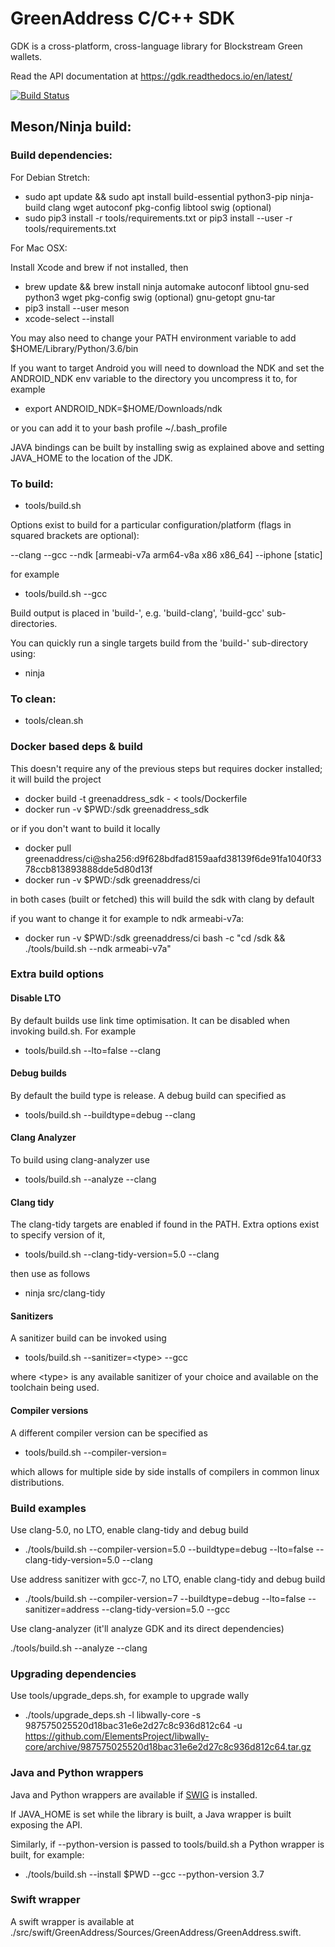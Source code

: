 # GreenAddress C/C++ SDK

GDK is a cross-platform, cross-language library for Blockstream Green wallets.

Read the API documentation at https://gdk.readthedocs.io/en/latest/

[![Build Status](https://travis-ci.org/Blockstream/gdk.svg?branch=master)](https://travis-ci.org/Blockstream/gdk)

## Meson/Ninja build:

### Build dependencies:

For Debian Stretch:

* sudo apt update && sudo apt install build-essential python3-pip ninja-build clang wget autoconf pkg-config libtool swig (optional)
* sudo pip3 install -r tools/requirements.txt or pip3 install --user -r tools/requirements.txt

For Mac OSX:

Install Xcode and brew if not installed, then

* brew update && brew install ninja automake autoconf libtool gnu-sed python3 wget pkg-config swig (optional) gnu-getopt gnu-tar
* pip3 install --user meson
* xcode-select --install

You may also need to change your PATH environment variable to add $HOME/Library/Python/3.6/bin

If you want to target Android you will need to download the NDK and set the ANDROID_NDK env variable to the directory you uncompress it to, for example

* export ANDROID_NDK=$HOME/Downloads/ndk

or you can add it to your bash profile ~/.bash_profile

JAVA bindings can be built by installing swig as explained above and setting JAVA_HOME to the location of the JDK.

### To build:

* tools/build.sh <options>

Options exist to build for a particular configuration/platform (flags in squared brackets are optional):

--clang
--gcc
--ndk [armeabi-v7a arm64-v8a x86 x86_64]
--iphone [static]

for example

* tools/build.sh --gcc

Build output is placed in 'build-<target>', e.g. 'build-clang', 'build-gcc' sub-directories.

You can quickly run a single targets build from the 'build-<target>' sub-directory using:

* ninja

### To clean:

* tools/clean.sh

### Docker based deps & build

This doesn't require any of the previous steps but requires docker installed; it will build the project

* docker build -t greenaddress_sdk - < tools/Dockerfile
* docker run -v $PWD:/sdk greenaddress_sdk

or if you don't want to build it locally

* docker pull greenaddress/ci@sha256:d9f628bdfad8159aafd38139f6de91fa1040f3378ccb813893888dde5d80d13f
* docker run -v $PWD:/sdk greenaddress/ci

in both cases (built or fetched) this will build the sdk with clang by default

if you want to change it for example to ndk armeabi-v7a:

* docker run -v $PWD:/sdk greenaddress/ci bash -c "cd /sdk && ./tools/build.sh --ndk armeabi-v7a"

### Extra build options

#### Disable LTO

By default builds use link time optimisation. It can be disabled when invoking build.sh. For example

* tools/build.sh --lto=false --clang

#### Debug builds

By default the build type is release. A debug build can specified as

* tools/build.sh --buildtype=debug --clang

#### Clang Analyzer

To build using clang-analyzer use

* tools/build.sh --analyze --clang

#### Clang tidy

The clang-tidy targets are enabled if found in the PATH. Extra options exist to specify version of it,

* tools/build.sh --clang-tidy-version=5.0 --clang

then use as follows

* ninja src/clang-tidy

#### Sanitizers

A sanitizer build can be invoked using

* tools/build.sh --sanitizer=\<type\> --gcc

where \<type\> is any available sanitizer of your choice and available on the toolchain being used.

#### Compiler versions

A different compiler version can be specified as

* tools/build.sh --compiler-version=<version>

which allows for multiple side by side installs of compilers in common linux distributions.

### Build examples

Use clang-5.0, no LTO, enable clang-tidy and debug build

* ./tools/build.sh --compiler-version=5.0 --buildtype=debug --lto=false --clang-tidy-version=5.0 --clang

Use address sanitizer with gcc-7, no LTO, enable clang-tidy and debug build

* ./tools/build.sh --compiler-version=7 --buildtype=debug --lto=false --sanitizer=address --clang-tidy-version=5.0 --gcc

Use clang-analyzer (it'll analyze GDK and its direct dependencies)

./tools/build.sh --analyze --clang

### Upgrading dependencies

Use tools/upgrade_deps.sh, for example to upgrade wally

* ./tools/upgrade_deps.sh -l libwally-core -s 987575025520d18bac31e6e2d27c8c936d812c64 -u https://github.com/ElementsProject/libwally-core/archive/987575025520d18bac31e6e2d27c8c936d812c64.tar.gz

### Java and Python wrappers

Java and Python wrappers are available if [SWIG](http://www.swig.org/) is installed.

If JAVA_HOME is set while the library is built, a Java wrapper is built exposing the API.

Similarly, if --python-version is passed to tools/build.sh a Python wrapper is built, for example:

* ./tools/build.sh --install $PWD --gcc --python-version 3.7

### Swift wrapper

A swift wrapper is available at ./src/swift/GreenAddress/Sources/GreenAddress/GreenAddress.swift.
